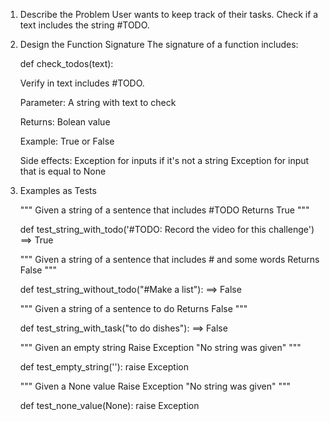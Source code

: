 1. Describe the Problem
   User wants to keep track of their tasks.
   Check if a text includes the string #TODO.

2. Design the Function Signature
    The signature of a function includes:

    def check_todos(text):

    Verify in text includes #TODO.

    Parameter:
    A string with text to check

    Returns:
    Bolean value

    Example:
    True or False

    Side effects:
    Exception for inputs if it's not a string
    Exception for input that is equal to None

3. Examples as Tests

    """
    Given a string of a sentence that includes #TODO
    Returns True
    """

    def test_string_with_todo('#TODO: Record the video for this challenge')
        ==> True

    """
    Given a string of a sentence that includes # and some words
    Returns False
    """

    def test_string_without_todo("#Make a list"):
        ==> False

    """
    Given a string of a sentence to do
    Returns False
    """

    def test_string_with_task("to do dishes"):
        ==> False

    """
    Given an empty string
    Raise Exception "No string was given"
    """

    def test_empty_string(''):
        raise Exception

    """
    Given a None value
    Raise Exception "No string was given"
    """

    def test_none_value(None):
        raise Exception 


    

